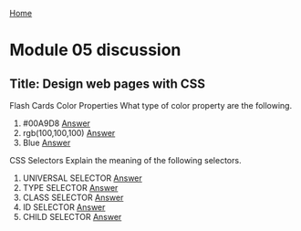 [Home](https://pmargellos.github.io/reading-notes)

# Module 05 discussion

## Title: Design web pages with CSS

Flash Cards
Color Properties
What type of color property are the following.
1. #00A9D8 [Answer](answers-discuss5/hex.md)
2. rgb(100,100,100) [Answer](answers-discuss5/rgb.md)
3. Blue [Answer](answers-discuss5/color.md)

CSS Selectors
Explain the meaning of the following selectors.
1. UNIVERSAL SELECTOR [Answer](answers-discuss5/universal.md)
2. TYPE SELECTOR [Answer](answers-discuss5/type.md)
3. CLASS SELECTOR [Answer](answers-discuss5/class.md)
4. ID SELECTOR [Answer](answers-discuss5/id.md)
5. CHILD SELECTOR [Answer](answers-discuss5/child.md)
